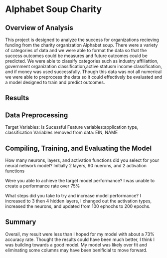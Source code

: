 # Alphabet Soup Charity

## Overview of Analysis
This project is designed to analyze the success for organizations recieving funding from the charity organization Alphabet soup.  There were a variety of categories of data and we were able to format the data so that the success outcomes could be measures and future outcomes could be predicted.  We were able to classify categories such as industry affiliattion, government organization classification,active statusm income classification, and if money was used successfully.  Though this data was not all numerical we were able to preprocess the data so it could effectively be evaluated and a model designed to train and predict outcomes.

## Results

## Data Preprocessing
Target Variables: Is Sucessful
Feature variables:application type, classification
Variables removed from data: EIN, NAME



## Compiling, Training, and Evaluating the Model
How many neurons, layers, and activation functions did you select for your neural network model? Initially 2 layers, 90 nuerons, and 2 activation functions

Were you able to achieve the target model performance? I was unable to create a performance rate over 75%

What steps did you take to try and increase model performance? I increased to 3 then 4 hidden layers, I changed out the activation types, increased the neurons, and updated from 100 ephochs to 200 epochs.

## Summary
Overall, my result were less than I hoped for my model with about a 73% accuracy rate.  Thought the results could have been much better, I think I was building towards a good model.  My model was likely over fit and eliminating some columns may have been benificial to move forward.